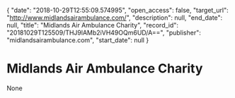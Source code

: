 {
  "date": "2018-10-29T12:55:09.574995", 
  "open_access": false, 
  "target_url": "http://www.midlandsairambulance.com/", 
  "description": null, 
  "end_date": null, 
  "title": "Midlands Air Ambulance Charity", 
  "record_id": "20181029T125509/THJ9lAMb2iVH49OQm6UD/A==", 
  "publisher": "midlandsairambulance.com", 
  "start_date": null
}

# Midlands Air Ambulance Charity

None